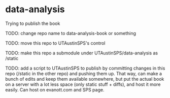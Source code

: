 # data-analysis
Trying to publish the book

TODO: change repo name to data-analysis-book or something

TODO: move this repo to UTAustinSPS's control

TODO: make this repo a submodule under UTAustinSPS/data-analysis as /static

TODO: add a script to UTAustinSPS to publish by committing changes in this repo (/static in the other repo) and pushing them up. That way, can make a bunch of edits and keep them available somewhere, but put the actual book on a server with a lot less space (only static stuff + diffs), and host it more easily. Can host on evanott.com and SPS page.
